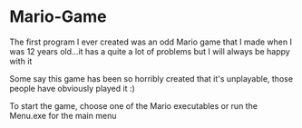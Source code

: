 # Mario-Game

The first program I ever created was an odd Mario game that I made when I was 12 years old...it has a quite a lot of problems but I will always be happy with it

Some say this game has been so horribly created that it's unplayable, those people have obviously played it :)

To start the game, choose one of the Mario executables or run the Menu.exe for the main menu
